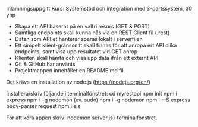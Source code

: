 Inlämningsuppgift 
Kurs: Systemstöd och integration med 3-partssystem, 30 yhp

* Skapa ett API baserat på en valfri resurs (GET & POST)
* Samtliga endpoints skall kunna nås via en REST Client fil (.rest)
* Datan som API:et hanterar sparas lokalt i serverfilen
* Ett simpelt klient-gränssnitt skall finnas för att anropa ert API olika endpoints, samt visa upp resultatet vid GET anrop
* Klienten skall hämta och visa upp data ifrån ett externt API
* Git & GitHub har använts
* Projektmappen innehåller en README.md fil.

Det krävs en installation av node.js (https://nodejs.org/en/)

Installera/skriv följande i terminalfönstret:
cd myrestapi
npm init
npm i express 
npm i -g nodemon
(ev. sudo) npm i -g nodemon
npm i --S express body-parser request
npm i ejs

För att köra appen skriv:
nodemon server.js i terminalfönstret.




